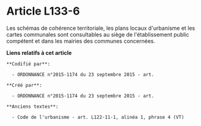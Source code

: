 # Article L133-6

Les schémas de cohérence territoriale, les plans locaux d'urbanisme et les cartes communales sont consultables au siège de
l'établissement public compétent et dans les mairies des communes concernées.

**Liens relatifs à cet article**

	**Codifié par**:

	  - ORDONNANCE n°2015-1174 du 23 septembre 2015 - art.

	**Créé par**:

	  - ORDONNANCE n°2015-1174 du 23 septembre 2015 - art.

	**Anciens textes**:

	  - Code de l'urbanisme - art. L122-11-1, alinéa 1, phrase 4 (VT)
